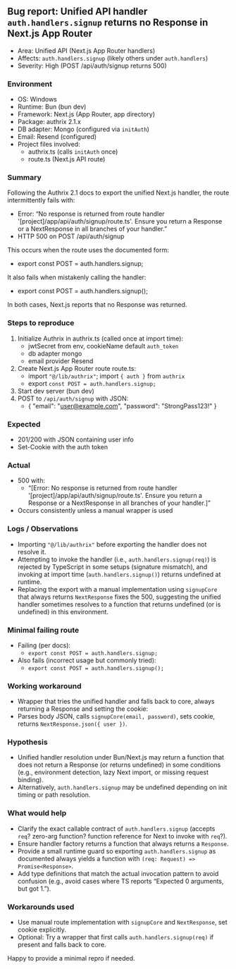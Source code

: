 ## Bug report: Unified API handler `auth.handlers.signup` returns no Response in Next.js App Router

- Area: Unified API (Next.js App Router handlers)
- Affects: `auth.handlers.signup` (likely others under `auth.handlers`)
- Severity: High (POST /api/auth/signup returns 500)

### Environment
- OS: Windows
- Runtime: Bun (bun dev)
- Framework: Next.js (App Router, app directory)
- Package: authrix 2.1.x
- DB adapter: Mongo (configured via `initAuth`)
- Email: Resend (configured)
- Project files involved:
  - authrix.ts (calls `initAuth` once)
  - route.ts (Next.js API route)

### Summary
Following the Authrix 2.1 docs to export the unified Next.js handler, the route intermittently fails with:
- Error: “No response is returned from route handler '[project]/app/api/auth/signup/route.ts'. Ensure you return a Response or a NextResponse in all branches of your handler.”
- HTTP 500 on POST /api/auth/signup

This occurs when the route uses the documented form:
- export const POST = auth.handlers.signup;

It also fails when mistakenly calling the handler:
- export const POST = auth.handlers.signup();

In both cases, Next.js reports that no Response was returned.

### Steps to reproduce
1. Initialize Authrix in authrix.ts (called once at import time):
   - jwtSecret from env, cookieName default `auth_token`
   - db adapter mongo
   - email provider Resend
2. Create Next.js App Router route route.ts:
   - import `"@/lib/authrix"`; import `{ auth }` from `authrix`
   - export `const POST = auth.handlers.signup;`
3. Start dev server (bun dev)
4. POST to `/api/auth/signup` with JSON:
   - { "email": "user@example.com", "password": "StrongPass123!" }

### Expected
- 201/200 with JSON containing user info
- Set-Cookie with the auth token

### Actual
- 500 with:
  - “[Error: No response is returned from route handler '[project]/app/api/auth/signup/route.ts'. Ensure you return a Response or a NextResponse in all branches of your handler.]”
- Occurs consistently unless a manual wrapper is used

### Logs / Observations
- Importing `"@/lib/authrix"` before exporting the handler does not resolve it.
- Attempting to invoke the handler (i.e., `auth.handlers.signup(req)`) is rejected by TypeScript in some setups (signature mismatch), and invoking at import time (`auth.handlers.signup()`) returns undefined at runtime.
- Replacing the export with a manual implementation using `signupCore` that always returns `NextResponse` fixes the 500, suggesting the unified handler sometimes resolves to a function that returns undefined (or is undefined) in this environment.

### Minimal failing route
- Failing (per docs):
  - `export const POST = auth.handlers.signup;`
- Also fails (incorrect usage but commonly tried): 
  - `export const POST = auth.handlers.signup();`

### Working workaround
- Wrapper that tries the unified handler and falls back to core, always returning a Response and setting the cookie:
- Parses body JSON, calls `signupCore(email, password)`, sets cookie, returns `NextResponse.json({ user })`.

### Hypothesis
- Unified handler resolution under Bun/Next.js may return a function that does not return a Response (or returns undefined) in some conditions (e.g., environment detection, lazy Next import, or missing request binding).
- Alternatively, `auth.handlers.signup` may be undefined depending on init timing or path resolution.

### What would help
- Clarify the exact callable contract of `auth.handlers.signup` (accepts `req`? zero-arg function? function reference for Next to invoke with `req`?).
- Ensure handler factory returns a function that always returns a `Response`.
- Provide a small runtime guard so exporting `auth.handlers.signup` as documented always yields a function with `(req: Request) => Promise<Response>`.
- Add type definitions that match the actual invocation pattern to avoid confusion (e.g., avoid cases where TS reports “Expected 0 arguments, but got 1.”).

### Workarounds used
- Use manual route implementation with `signupCore` and `NextResponse`, set cookie explicitly.
- Optional: Try a wrapper that first calls `auth.handlers.signup(req)` if present and falls back to core.

Happy to provide a minimal repro if needed.